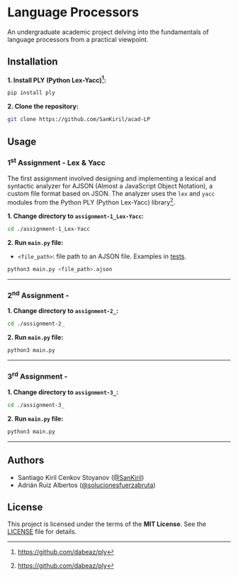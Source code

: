 # Language Processors
An undergraduate academic project delving into the fundamentals of language processors from a practical viewpoint.

## Installation
**1. Install PLY (Python Lex-Yacc)[^1]:**
```bash
pip install ply
```
**2. Clone the repository:**
```bash
git clone https://github.com/SanKiril/acad-LP
```

## Usage
### 1<sup>st</sup> Assignment - Lex & Yacc
The first assignment involved designing and implementing a lexical and syntactic analyzer for AJSON (Almost a JavaScript Object Notation), a custom file format based on JSON. The analyzer uses the `lex` and `yacc` modules from the Python PLY (Python Lex-Yacc) library[^1].

**1. Change directory to `assignment-1_Lex-Yacc`:**
```bash
cd ./assignment-1_Lex-Yacc
```
**2. Run `main.py` file:**
- `<file_path>`: file path to an AJSON file. Examples in [tests](./assignment-1_Lex-Yacc/tests).
```bash
python3 main.py <file_path>.ajson
```
---
### 2<sup>nd</sup> Assignment - 
**1. Change directory to `assignment-2_`:**
```bash
cd ./assignment-2_
```
**2. Run `main.py` file:**
```bash
python3 main.py
```
---
### 3<sup>rd</sup> Assignment - 
**1. Change directory to `assignment-3_`:**
```bash
cd ./assignment-3_
```
**2. Run `main.py` file:**
```bash
python3 main.py
```
---
## Authors
- Santiago Kiril Cenkov Stoyanov ([@SanKiril](https://github.com/SanKiril))
- Adrián Ruiz Albertos ([@solucionesfuerzabruta](https://github.com/solucionesfuerzabruta))

## License
This project is licensed under the terms of the **MIT License**. See the [LICENSE](./LICENSE) file for details.

[^1]: https://github.com/dabeaz/ply
